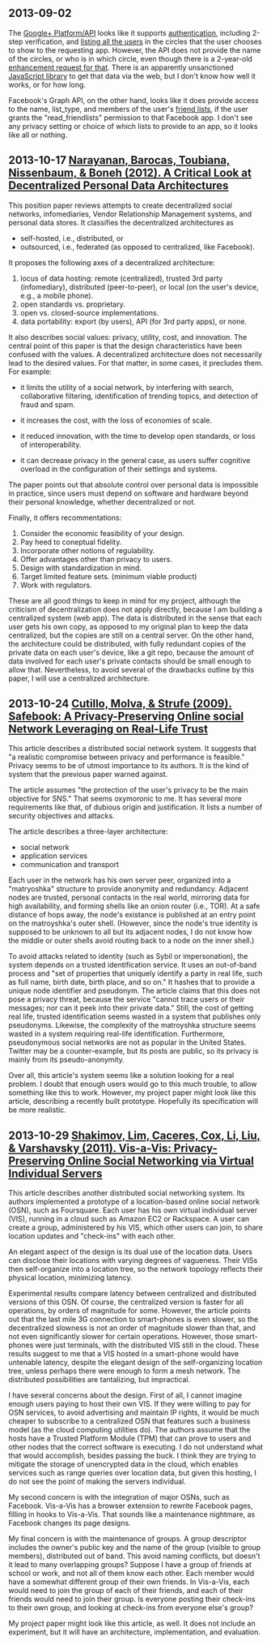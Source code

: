 ## 2013-09-02

The [Google+ Platform/API](https://developers.google.com/+/) looks
like it supports
[authentication](https://developers.google.com/+/features/sign-in),
including 2-step verification, and [listing all the
users](https://developers.google.com/+/api/latest/#People) in the
circles that the user chooses to show to the requesting app.  However,
the API does not provide the name of the circles, or who is in which
circle, even though there is a 2-year-old [enhancement request for
that](http://code.google.com/p/google-plus-platform/issues/detail?id=9).
There is an apparently unsanctioned [JavaScript
library](https://github.com/mohamedmansour/google-plus-extension-jsapi) to
get that data via the web, but I don't know how well it works, or
for how long.

Facebook's Graph API, on the other hand, looks like it does provide
access to the name, list_type, and members of the user's [friend
lists](https://developers.facebook.com/docs/reference/api/FriendList/), if
the user grants the "read_friendlists" permission to that Facebook
app.  I don't see any privacy setting or choice of which lists to
provide to an app, so it looks like all or nothing.


## 2013-10-17 [Narayanan, Barocas, Toubiana, Nissenbaum, & Boneh (2012).  A Critical Look at Decentralized Personal Data Architectures](1202.4503v1.pdf)

This position paper reviews attempts to create decentralized social
networks, infomediaries, Vendor Relationship Management systems,
and personal data stores.  It classifies the decentralized architectures as
* self-hosted, i.e., distributed, or
* outsourced, i.e., federated (as opposed to centralized, like Facebook).

It proposes the following axes of a decentralized architecture:

1. locus of data hosting:  remote (centralized), trusted 3rd party
(infomediary), distributed (peer-to-peer), or local (on the user's
device, e.g., a mobile phone).
2. open standards vs. proprietary.
3. open vs. closed-source implementations.
4. data portability: export (by users), API (for 3rd party apps), or none.

It also describes social values: privacy, utility, cost, and innovation.
The central point of this paper is that the design characteristics
have been confused with the values.  A decentralized architecture
does not necessarily lead to the desired values.  For that
matter, in some cases, it precludes them.  For example:

* it limits the utility of a social network, by interfering with
search, collaborative filtering, identification of trending topics,
and detection of fraud and spam.

* it increases the cost, with the loss of economies of scale.

* it reduced innovation, with the time to develop open standards,
or loss of interoperability.

* it can decrease privacy in the general case, as users suffer
cognitive overload in the configuration of their settings and systems.

The paper points out that absolute control over personal data
is impossible in practice, since users must depend on software
and hardware beyond their personal knowledge, whether decentralized
or not.

Finally, it offers recommentations:

1. Consider the economic feasibility of your design.
2. Pay heed to coneptual fidelity.
3. Incorporate other notions of regulability.
4. Offer advantages other than privacy to users.
5. Design with standardization in mind.
6. Target limited feature sets.  (minimum viable product)
7. Work with regulators.

These are all good things to keep in mind for my project,
although the criticism of decentralization does not apply directly,
because I am building a centralized system (web app).
The data is distributed in the sense that each user gets
his own copy, as opposed to my original plan to keep the
data centralized, but the copies are still on a central server.
On the other hand, the architecture could be distributed,
with fully redundant copies of the private data on each user's device,
like a git repo, because the amount of data involved for
each user's private contacts should be small enough to allow that.
Nevertheless, to avoid several of the drawbacks outline by
this paper, I will use a centralized architecture.


## 2013-10-24 [Cutillo, Molva, & Strufe (2009).  Safebook: A Privacy-Preserving Online social Network Leveraging on Real-Life Trust](safebook.pdf)

This article describes a distributed social network system.
It suggests that "a realistic compromise between privacy
and performance is feasible."  Privacy seems to be of utmost importance
to its authors.  It is the kind of system that the previous paper
warned against.

The article assumes "the protection of the user's privacy
to be the main objective for SNS."  That seems oxymoronic to me.
It has several more requirements like that, of dubious origin
and justification.  It lists a number of security objectives
and attacks.

The article describes a three-layer architecture:
* social network
* application services
* communication and transport

Each user in the network has his own server peer,
organized into a "matryoshka" structure to provide anonymity and
redundancy.  Adjacent nodes are trusted, personal contacts
in the real world, mirroring data for high availability, 
and forming shells like an onion router (i.e., TOR).
At a safe distance of hops away, the node's existance is
published at an entry point on the matroyshka's outer shell.
(However, since the node's true identity is supposed to be unknown
to all but its adjacent nodes, I do not know how the middle or
outer shells avoid routing back to a node on the inner shell.)

To avoid attacks related to identity (such as Sybil or impersonation),
the system depends on a trusted identification service.  It uses an
out-of-band process and "set of properties that uniquely identify a party
in real life, such as full name, birth date, birth place, and so on."
It hashes that to provide a unique node identifier and pseudonym.
The article claims that this does not pose a privacy threat, because
the service "cannot trace users or their messages; nor can it peek into
their private data."  Still, the cost of getting real life, trusted
identification seems wasted in a system that publishes only pseudonyms.
Likewise, the complexity of the matroyshka structure seems wasted in a
system requiring real-life identification.  Furthermore, pseudonymous
social networks are not as popular in the United States.  Twitter may
be a counter-example, but its posts are public, so its privacy is mainly
from its pseudo-anonymity.

Over all, this article's system seems like a solution looking for a real
problem.  I doubt that enough users would go to this much trouble,
to allow something like this to work.  However, my project paper
might look like this article, describing a recently built prototype.
Hopefully its specification will be more realistic.


## 2013-10-29 [Shakimov, Lim, Caceres, Cox, Li, Liu, & Varshavsky (2011).  Vis-a-Vis: Privacy-Preserving Online Social Networking via Virtual Individual Servers](comsnets11.pdf)

This article describes another distributed social networking system.
Its authors implemented a prototype of a location-based online
social network (OSN), such as Foursquare.  Each user has his own
virtual individual server (VIS), running in a cloud such as
Amazon EC2 or Rackspace.  A user can create a group, administered
by his VIS, which other users can join, to share location updates
and "check-ins" with each other.

An elegant aspect of the design is its dual use of the location data.
Users can disclose their locations with varying degrees of vagueness.
Their VISs then self-organize into a location tree, so the network
topology reflects their physical location, minimizing latency.

Experimental results compare latency between centralized and
distributed versions of this OSN.  Of course, the centralized version
is faster for all operations, by orders of magnitude for some.
However, the article points out that the last mile 3G connection to
smart-phones is even slower, so the decentralized slowness is not
an order of magnitude slower than that, and not even significantly
slower for certain operations.  However, those smart-phones were
just terminals, with the distributed VIS still in the cloud.  These
results suggest to me that a VIS hosted in a smart-phone would have
untenable latency, despite the elegant design of the self-organizing
location tree, unless perhaps there were enough to form a mesh
network.  The distributed possibilities are tantalizing, but impractical.

I have several concerns about the design.  First of all, I cannot
imagine enough users paying to host their own VIS.  If they were willing
to pay for OSN services, to avoid advertising and maintain IP rights,
it would be much cheaper to subscribe to a centralized OSN that features
such a business model (as the cloud computing utilities do).
The authors assume that the hosts have a Trusted Platform Module (TPM)
that can prove to users and other nodes that the correct software
is executing.  I do not understand what that would accomplish,
besides passing the buck.  I think they are trying to mitigate the
storage of unencrypted data in the cloud, which enables services
such as range queries over location data, but given this hosting,
I do not see the point of making the servers individual.

My second concern is with the integration of major OSNs, such as
Facebook.  Vis-a-Vis has a browser extension to rewrite Facebook
pages, filling in hooks to Vis-a-Vis.  That sounds like a
maintenance nightmare, as Facebook changes its page designs.

My final concern is with the maintenance of groups.
A group descriptor includes the owner's public key
and the name of the group (visible to group members),
distributed out of band.  This avoid naming conflicts,
but doesn't it lead to many overlapping groups?
Suppose I have a group of friends at school or work,
and not all of them know each other.  Each member
would have a somewhat different group of their own friends.
In Vis-a-Vis, each would need to join the group of
each of their friends, and each of their friends would
need to join their group.  Is everyone posting their
check-ins to their own group, and looking at check-ins
from everyone else's group?

My project paper might look like this article, as well.
It does not include an experiment, but it will have an
architecture, implementation, and evaluation.
